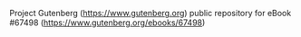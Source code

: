 Project Gutenberg (https://www.gutenberg.org) public repository for
eBook #67498 (https://www.gutenberg.org/ebooks/67498)
